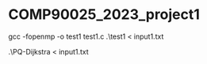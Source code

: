 # COMP90025_2023_project1


gcc -fopenmp -o test1 test1.c
.\test1 < input1.txt

.\PQ-Dijkstra < input1.txt